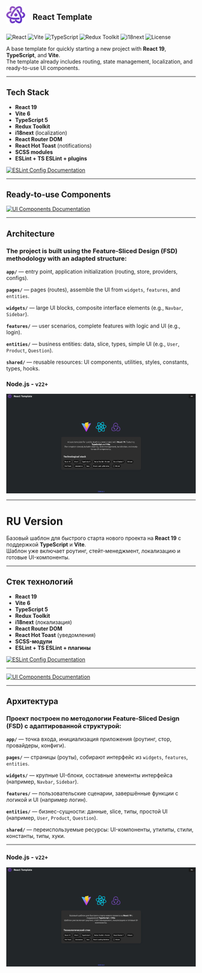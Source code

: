 <div style="display: flex; align-items: center; gap: 20px">
    <img width="50" src="./public/logo.svg" alt="logo">
    <h2>React Template</h2>
</div>

![React](https://img.shields.io/badge/React-19-61DAFB?logo=react&logoColor=white&style=for-the-badge)
![Vite](https://img.shields.io/badge/Vite-6-646CFF?logo=vite&logoColor=white&style=for-the-badge)
![TypeScript](https://img.shields.io/badge/TypeScript-5-3178C6?logo=typescript&logoColor=white&style=for-the-badge)
![Redux Toolkit](https://img.shields.io/badge/Redux%20Toolkit-%20-764ABC?logo=redux&logoColor=white&style=for-the-badge)
![i18next](https://img.shields.io/badge/i18next-🌍-26A69A?style=for-the-badge)
![License](https://img.shields.io/badge/license-MIT-green?style=for-the-badge)

A base template for quickly starting a new project with **React 19**, **TypeScript**, and **Vite**.  
The template already includes routing, state management, localization, and ready-to-use UI components.  

---

## Tech Stack
- **React 19**
- **Vite 6**
- **TypeScript 5**
- **Redux Toolkit**
- **i18next** (localization)
- **React Router DOM**
- **React Hot Toast** (notifications)
- **SCSS modules**
- **ESLint + TS ESLint + plugins**

<p>
  <a href="docs/README_ESLINT.md">
    <img src="https://img.shields.io/badge/ESLint_Config-README-blue?style=for-the-badge&logo=eslint" alt="ESLint Config Documentation"/>
  </a>
</p>

---

## Ready-to-use Components
<p>
  <a href="docs/README_UI.md">
    <img
      src="https://img.shields.io/badge/UI_Docs-README-red?style=for-the-badge&logo=storybook"
      alt="UI Components Documentation"
    />
  </a>
</p>

---

## Architecture
### The project is built using the **Feature-Sliced Design (FSD)** methodology with an adapted structure:

**`app/`** — entry point, application initialization (routing, store, providers, configs).

**`pages/`** — pages (routes), assemble the UI from `widgets`, `features`, and `entities`.

**`widgets/`** — large UI blocks, composite interface elements (e.g., `Navbar`, `Sidebar`).

**`features/`** — user scenarios, complete features with logic and UI (e.g., login).

**`entities/`** — business entities: data, slice, types, simple UI (e.g., `User`, `Product`, `Question`).

**`shared/`** — reusable resources: UI components, utilities, styles, constants, types, hooks.

### Node.js - `v22+`

![mainPage-en.png](docs/assets/mainPage-en.png)

---
# RU Version

Базовый шаблон для быстрого старта нового проекта на **React 19** с поддержкой **TypeScript** и **Vite**.  
Шаблон уже включает роутинг, стейт-менеджмент, локализацию и готовые UI-компоненты.  

---

## Стек технологий
- **React 19**
- **Vite 6**
- **TypeScript 5**
- **Redux Toolkit**
- **i18next** (локализация)
- **React Router DOM**
- **React Hot Toast** (уведомления)
- **SCSS-модули**
- **ESLint + TS ESLint + плагины**

<p>
  <a href="docs/README_ESLINT.md">
    <img src="https://img.shields.io/badge/ESLint_Config-README-blue?style=for-the-badge&logo=eslint" alt="ESLint Config Documentation"/>
  </a>
</p>

---

<p>
  <a href="docs/README_UI.md">
    <img
      src="https://img.shields.io/badge/UI_Документация-README-red?style=for-the-badge&logo=storybook"
      alt="UI Components Documentation"
    />
  </a>
</p>

---

## Архитектура
### Проект построен по методологии Feature-Sliced Design (FSD) с адаптированной структурой:

**`app/`** — точка входа, инициализация приложения (роутинг, стор, провайдеры, конфиги).

**`pages/`** — страницы (роуты), собирают интерфейс из `widgets`, `features`, `entities`.

**`widgets/`** — крупные UI-блоки, составные элементы интерфейса (например, `Navbar`, `Sidebar`).

**`features/`** — пользовательские сценарии, завершённые функции с логикой и UI (например логин).

**`entities/`** — бизнес-сущности: данные, slice, типы, простой UI (например, `User`, `Product`, `Question`).

**`shared/`** — переиспользуемые ресурсы: UI-компоненты, утилиты, стили, константы, типы, хуки.

---

### Node.js - `v22+`

![mainPage-ru.png](docs/assets/mainPage-ru.png)